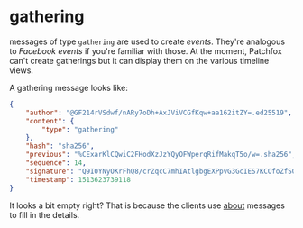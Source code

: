 # gathering

messages of type `gathering` are used to create _events_. They're analogous to _Facebook events_ if you're familiar with those. At the moment, Patchfox can't create gatherings but it can display them on the various timeline views.

A gathering message looks like:

```json
{
    "author": "@GF214rVSdwf/nARy7oDh+AxJViVCGfKqw+aa162itZY=.ed25519",
    "content": {
        "type": "gathering"
    },
    "hash": "sha256",
    "previous": "%CExarKlCQwiC2FHodXzJzYQyOFWperqRifMakqT5o/w=.sha256",
    "sequence": 14,
    "signature": "Q9I0YNyOKrFhQ8/crZqcC7mhIAtlgbgEXPpvG3GcIES7KCOfoZfS0MfpjTHb4rmIMMvzwaouA4oHxUTlyID9Dg==.sig.ed25519",
    "timestamp": 1513623739118
}

```

It looks a bit empty right? That is because the clients use [about](/message_types/about) messages to fill in the details.
